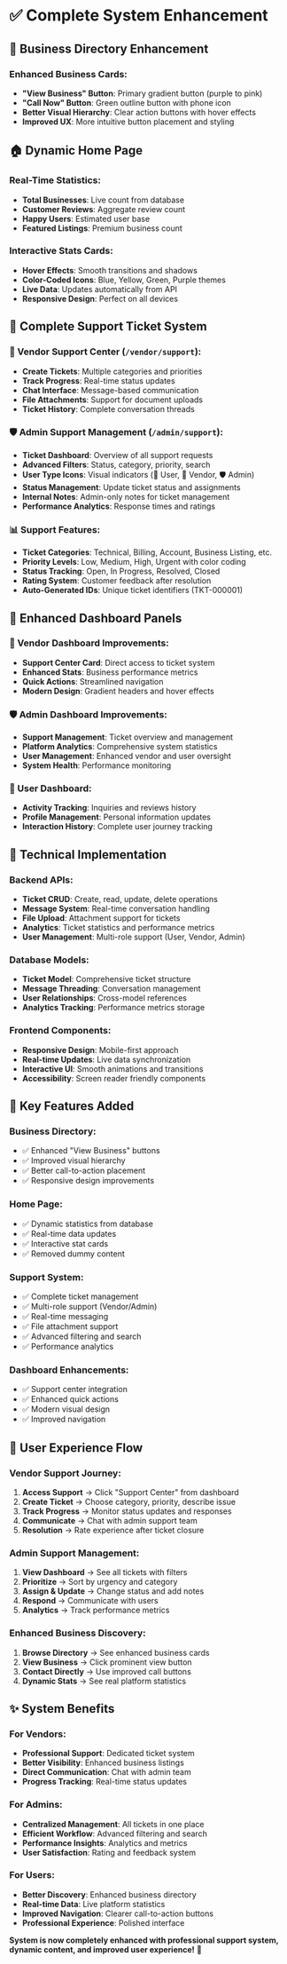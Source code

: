 # ✅ Complete System Enhancement

## 🎯 **Business Directory Enhancement**

### **Enhanced Business Cards:**
- **"View Business" Button**: Primary gradient button (purple to pink)
- **"Call Now" Button**: Green outline button with phone icon
- **Better Visual Hierarchy**: Clear action buttons with hover effects
- **Improved UX**: More intuitive button placement and styling

## 🏠 **Dynamic Home Page**

### **Real-Time Statistics:**
- **Total Businesses**: Live count from database
- **Customer Reviews**: Aggregate review count
- **Happy Users**: Estimated user base
- **Featured Listings**: Premium business count

### **Interactive Stats Cards:**
- **Hover Effects**: Smooth transitions and shadows
- **Color-Coded Icons**: Blue, Yellow, Green, Purple themes
- **Live Data**: Updates automatically from API
- **Responsive Design**: Perfect on all devices

## 🎫 **Complete Support Ticket System**

### **🏪 Vendor Support Center** (`/vendor/support`):
- **Create Tickets**: Multiple categories and priorities
- **Track Progress**: Real-time status updates
- **Chat Interface**: Message-based communication
- **File Attachments**: Support for document uploads
- **Ticket History**: Complete conversation threads

### **🛡️ Admin Support Management** (`/admin/support`):
- **Ticket Dashboard**: Overview of all support requests
- **Advanced Filters**: Status, category, priority, search
- **User Type Icons**: Visual indicators (👤 User, 🏪 Vendor, 🛡️ Admin)
- **Status Management**: Update ticket status and assignments
- **Internal Notes**: Admin-only notes for ticket management
- **Performance Analytics**: Response times and ratings

### **📊 Support Features:**
- **Ticket Categories**: Technical, Billing, Account, Business Listing, etc.
- **Priority Levels**: Low, Medium, High, Urgent with color coding
- **Status Tracking**: Open, In Progress, Resolved, Closed
- **Rating System**: Customer feedback after resolution
- **Auto-Generated IDs**: Unique ticket identifiers (TKT-000001)

## 🎨 **Enhanced Dashboard Panels**

### **🏪 Vendor Dashboard Improvements:**
- **Support Center Card**: Direct access to ticket system
- **Enhanced Stats**: Business performance metrics
- **Quick Actions**: Streamlined navigation
- **Modern Design**: Gradient headers and hover effects

### **🛡️ Admin Dashboard Improvements:**
- **Support Management**: Ticket overview and management
- **Platform Analytics**: Comprehensive system statistics
- **User Management**: Enhanced vendor and user oversight
- **System Health**: Performance monitoring

### **👤 User Dashboard:**
- **Activity Tracking**: Inquiries and reviews history
- **Profile Management**: Personal information updates
- **Interaction History**: Complete user journey tracking

## 🔧 **Technical Implementation**

### **Backend APIs:**
- **Ticket CRUD**: Create, read, update, delete operations
- **Message System**: Real-time conversation handling
- **File Upload**: Attachment support for tickets
- **Analytics**: Ticket statistics and performance metrics
- **User Management**: Multi-role support (User, Vendor, Admin)

### **Database Models:**
- **Ticket Model**: Comprehensive ticket structure
- **Message Threading**: Conversation management
- **User Relationships**: Cross-model references
- **Analytics Tracking**: Performance metrics storage

### **Frontend Components:**
- **Responsive Design**: Mobile-first approach
- **Real-time Updates**: Live data synchronization
- **Interactive UI**: Smooth animations and transitions
- **Accessibility**: Screen reader friendly components

## 🚀 **Key Features Added**

### **Business Directory:**
- ✅ Enhanced "View Business" buttons
- ✅ Improved visual hierarchy
- ✅ Better call-to-action placement
- ✅ Responsive design improvements

### **Home Page:**
- ✅ Dynamic statistics from database
- ✅ Real-time data updates
- ✅ Interactive stat cards
- ✅ Removed dummy content

### **Support System:**
- ✅ Complete ticket management
- ✅ Multi-role support (Vendor/Admin)
- ✅ Real-time messaging
- ✅ File attachment support
- ✅ Advanced filtering and search
- ✅ Performance analytics

### **Dashboard Enhancements:**
- ✅ Support center integration
- ✅ Enhanced quick actions
- ✅ Modern visual design
- ✅ Improved navigation

## 🎯 **User Experience Flow**

### **Vendor Support Journey:**
1. **Access Support** → Click "Support Center" from dashboard
2. **Create Ticket** → Choose category, priority, describe issue
3. **Track Progress** → Monitor status updates and responses
4. **Communicate** → Chat with admin support team
5. **Resolution** → Rate experience after ticket closure

### **Admin Support Management:**
1. **View Dashboard** → See all tickets with filters
2. **Prioritize** → Sort by urgency and category
3. **Assign & Update** → Change status and add notes
4. **Respond** → Communicate with users
5. **Analytics** → Track performance metrics

### **Enhanced Business Discovery:**
1. **Browse Directory** → See enhanced business cards
2. **View Business** → Click prominent view button
3. **Contact Directly** → Use improved call buttons
4. **Dynamic Stats** → See real platform statistics

## ✨ **System Benefits**

### **For Vendors:**
- **Professional Support**: Dedicated ticket system
- **Better Visibility**: Enhanced business listings
- **Direct Communication**: Chat with admin team
- **Progress Tracking**: Real-time status updates

### **For Admins:**
- **Centralized Management**: All tickets in one place
- **Efficient Workflow**: Advanced filtering and search
- **Performance Insights**: Analytics and metrics
- **User Satisfaction**: Rating and feedback system

### **For Users:**
- **Better Discovery**: Enhanced business directory
- **Real-time Data**: Live platform statistics
- **Improved Navigation**: Clearer call-to-action buttons
- **Professional Experience**: Polished interface

**System is now completely enhanced with professional support system, dynamic content, and improved user experience!** 🎉